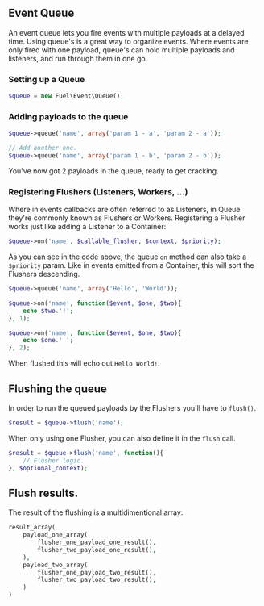 ## Event Queue

An event queue lets you fire events with multiple payloads at a delayed time. Using queue's is a great way to organize events. Where events are only fired with one payload, queue's can hold multiple payloads and listeners, and run through them in one go.

### Setting up a Queue

```php
$queue = new Fuel\Event\Queue();
```

### Adding payloads to the queue

```php
$queue->queue('name', array('param 1 - a', 'param 2 - a'));

// Add another one.
$queue->queue('name', array('param 1 - b', 'param 2 - b'));
```

You've now got 2 payloads in the queue, ready to get cracking.

### Registering Flushers (Listeners, Workers, ...)

Where in events callbacks are often referred to as Listeners, in Queue they're commonly known as Flushers or Workers. Registering a Flusher works just like adding a Listener to a Container:

```php
$queue->on('name', $callable_flusher, $context, $priority);
```

As you can see in the code above, the queue `on` method can also take a `$priority` param. Like in events emitted from a Container, this will sort the Flushers descending.

```php
$queue->queue('name', array('Hello', 'World'));

$queue->on('name', function($event, $one, $two){
	echo $two.'!';
}, 1);

$queue->on('name', function($event, $one, $two){
	echo $one.' ';
}, 2);
```

When flushed this will echo out `Hello World!`.

## Flushing the queue

In order to run the queued payloads by the Flushers you'll have to `flush()`.

```php
$result = $queue->flush('name');
```

When only using one Flusher, you can also define it in the `flush` call.

```php
$result = $queue->flush('name', function(){
	// Flusher logic.
}, $optional_context);
```

## Flush results.

The result of the flushing is a multidimentional array:

```php
result_array(
	payload_one_array(
		flusher_one_payload_one_result(),
		flusher_two_payload_one_result(),
	),
	payload_two_array(
		flusher_one_payload_two_result(),
		flusher_two_payload_two_result(),
	)
)
```